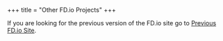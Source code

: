 +++
title = "Other FD.io Projects"
+++

If you are looking for the previous version of the FD.io site go to 
[Previous FD.io Site](https://old.fd.io).